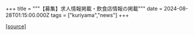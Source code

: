 +++
title = """【募集】求人情報掲載・飲食店情報の掲載"""
date = 2024-08-28T01:15:00.000Z
tags = ["kuriyama","news"]
+++


[[source]](https://www.town.kuriyama.hokkaido.jp/soshiki/46/26544.html)
